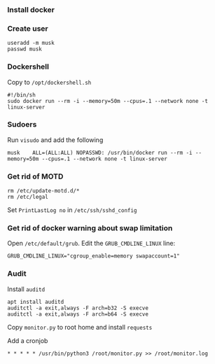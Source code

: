 
### Install docker


### Create user

```
useradd -m musk
passwd musk
```

### Dockershell

Copy to `/opt/dockershell.sh`

```
#!/bin/sh
sudo docker run --rm -i --memory=50m --cpus=.1 --network none -t linux-server
```

### Sudoers

Run `visudo` and add the following

```
musk    ALL=(ALL:ALL) NOPASSWD: /usr/bin/docker run --rm -i --memory=50m --cpus=.1 --network none -t linux-server
```

### Get rid of MOTD

```
rm /etc/update-motd.d/*
rm /etc/legal
```

Set `PrintLastLog no` in `/etc/ssh/sshd_config`


### Get rid of docker warning about swap limitation

Open `/etc/default/grub`. Edit the `GRUB_CMDLINE_LINUX` line:

```
GRUB_CMDLINE_LINUX="cgroup_enable=memory swapaccount=1"
```


### Audit

Install `auditd`

```
apt install auditd
auditctl -a exit,always -F arch=b32 -S execve
auditctl -a exit,always -F arch=b64 -S execve
```

Copy `monitor.py` to root home and install `requests`

Add a cronjob

```
* * * * * /usr/bin/python3 /root/monitor.py >> /root/monitor.log
```
